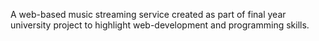 A web-based music streaming service created as part of final year university project to highlight web-development and programming skills.
